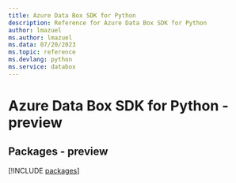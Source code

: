 ```yaml
---
title: Azure Data Box SDK for Python
description: Reference for Azure Data Box SDK for Python
author: lmazuel
ms.author: lmazuel
ms.data: 07/20/2023
ms.topic: reference
ms.devlang: python
ms.service: databox
---
```

# Azure Data Box SDK for Python - preview
## Packages - preview
[!INCLUDE [packages](data-box-index.md)]